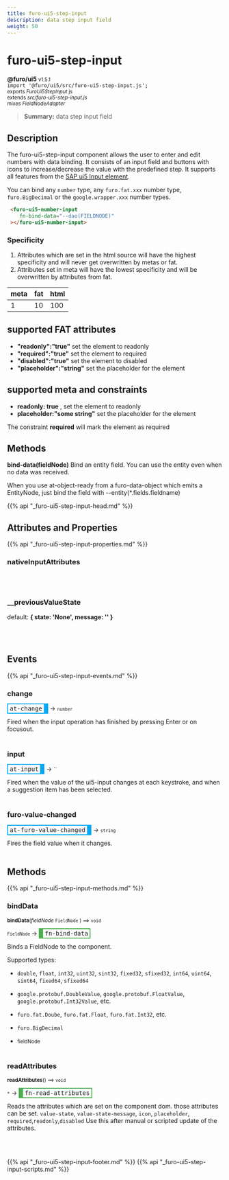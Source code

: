 ```yaml
---
title: furo-ui5-step-input
description: data step input field
weight: 50
---
```


# furo-ui5-step-input
**@furo/ui5** <small>v1.5.1</small>
<br>`import '@furo/ui5/src/furo-ui5-step-input.js';`<small>
<br>exports *FuroUi5StepInput* js
<br>extends *src/furo-ui5-step-input.js*
<br> mixes *FieldNodeAdapter*</small>

> **Summary:** data step input field

## Description

The furo-ui5-step-input component allows the user to enter and edit numbers with data binding. It consists of an
input field and buttons with icons to increase/decrease the value with the predefined step.
It supports all features from the [SAP ui5 Input element](https://sap.github.io/ui5-webcomponents/playground/components/StepInput/).

You can bind any `number` type, any `furo.fat.xxx` number type, `furo.BigDecimal` or the `google.wrapper.xxx` number types.

```html
 <furo-ui5-number-input
    fn-bind-data="--dao(FIELDNODE)"
 ></furo-ui5-number-input>
```

### Specificity
1. Attributes which are set in the html source will have the highest specificity and will never get overwritten by metas or fat.
2. Attributes set in meta will have the lowest specificity and will be overwritten by attributes from fat.

| meta  | fat  | html  |
|------  |-----  |------  |
| 1      | 10    | 100    |


## supported FAT attributes
 - **"readonly":"true"** set the element to readonly
 - **"required":"true"** set the element to required
 - **"disabled":"true"** set the element to disabled
 - **"placeholder":"string"** set the placeholder for the element

## supported meta and constraints
- **readonly: true** , set the element to readonly
- **placeholder:"some string"** set the placeholder for the element

The constraint **required** will mark the element as required

## Methods
**bind-data(fieldNode)**
Bind an entity field. You can use the entity even when no data was received.

When you use at-object-ready from a furo-data-object which emits a EntityNode, just bind the field with --entity(*.fields.fieldname)

{{% api "_furo-ui5-step-input-head.md" %}}

## Attributes and Properties
{{% api "_furo-ui5-step-input-properties.md" %}}





### **nativeInputAttributes**
</small>


<br><br>

















### **__previousValueState**
default: **{ state: &#39;None&#39;, message: &#39;&#39; }**</small>


<br><br>





## Events
{{% api "_furo-ui5-step-input-events.md" %}}

### **change**
<span  style="border-width:2px 10px 2px 2px; border-style: solid;border-color:  rgb(2, 168, 244);font-family:monospace; padding:2px 4px;">at-change</span>
→ <small>``number``</small>

 Fired when the input operation has finished by pressing Enter or on focusout.
<br><br>
### **input**
<span  style="border-width:2px 10px 2px 2px; border-style: solid;border-color:  rgb(2, 168, 244);font-family:monospace; padding:2px 4px;">at-input</span>
→ <small>``</small>

 Fired when the value of the ui5-input changes at each keystroke, and when a suggestion item has been selected.
<br><br>
### **furo-value-changed**
<span  style="border-width:2px 10px 2px 2px; border-style: solid;border-color:  rgb(2, 168, 244);font-family:monospace; padding:2px 4px;">at-furo-value-changed</span>
→ <small>``string``</small>

Fires the field value when it changes.
<br><br>

## Methods
{{% api "_furo-ui5-step-input-methods.md" %}}





### **bindData**
<small>**bindData**(*fieldNode* `FieldNode` ) ⟹ `void`</small>

<small>`FieldNode` </small> →
<span  style="border-width:2px 2px 2px 10px; border-style: solid;border-color:  rgb(76, 175, 80);font-family:monospace; padding:2px 4px;">fn-bind-data</span>

Binds a FieldNode to the component.

Supported types:
- `double`, `float`, `int32`, `uint32`, `sint32`, `fixed32`, `sfixed32`, `int64`, `uint64`, `sint64`, `fixed64`, `sfixed64`
- `google.protobuf.DoubleValue`, `google.protobuf.FloatValue`, `google.protobuf.Int32Value`, etc.
- `furo.fat.Doube`, `furo.fat.Float`, `furo.fat.Int32`, etc.
- `furo.BigDecimal`

- <small>fieldNode </small>
<br><br>

### **readAttributes**
<small>**readAttributes**() ⟹ `void`</small>

<small>`*`</small> →
<span  style="border-width:2px 2px 2px 10px; border-style: solid;border-color:  rgb(76, 175, 80);font-family:monospace; padding:2px 4px;">fn-read-attributes</span>

Reads the attributes which are set on the component dom.
those attributes can be set. `value-state`, `value-state-message`,  `icon`, `placeholder`, `required`,`readonly`,`disabled`
Use this after manual or scripted update of the attributes.

<br><br>
























{{% api "_furo-ui5-step-input-footer.md" %}}
{{% api "_furo-ui5-step-input-scripts.md" %}}
